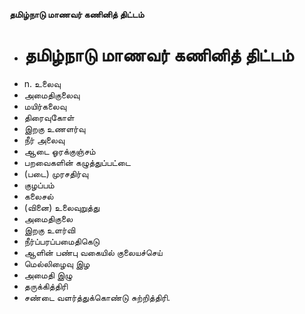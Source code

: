 **தமிழ்நாடு மாணவர் கணினித் திட்டம்**
- # தமிழ்நாடு மாணவர் கணினித் திட்டம்
- n. உலைவு
- அமைதிகுலைவு
- மயிர்கலைவு
- திரைவுகோள்
- இறகு உணளர்வு
- நீர் அலைவு
- ஆடை ஓரக்குஞ்சம்
- பறவைகளின் கழுத்துப்பட்டை
- (படை) முரசதிர்வு
- குழப்பம்
- கலைசல்
- (வினை) உலைவுறுத்து
- அமைதிகுலை
- இறகு உளர்வி
- நீர்ப்பரப்பமைதிகெடு
- ஆளின் பண்பு வகையில் குலையச்செய்
- மெல்லிழைவு இழ
- அமைதி இழு
- தருக்கித்திரி
- சண்டை வளர்த்துக்கொண்டு சுற்றித்திரி.

